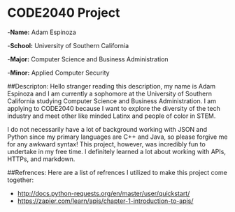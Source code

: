 # CODE2040 Project

-**Name:** Adam Espinoza

-**School:** University of Southern California

-**Major:** Computer Science and Business Administration

-**Minor:** Applied Computer Security

##Descripton:
Hello stranger reading this description, my name is Adam Espinoza and I am currently a sophomore at the University of Southern California studying Computer Science and Business Administration. I am applying to CODE2040 because I want to explore the diversity of the tech industry and meet other like minded Latinx and people of color in STEM. 

I do not necessarily have a lot of background working with JSON and Python since my primary languages are C++ and Java, so please forgive me for any awkward syntax! This project, however, was incredibly fun to undertake in my free time. I definitely learned a lot about working with APIs, HTTPs, and markdown.  

##Refrences:
Here are a list of refrences I utilized to make this project come together:
* http://docs.python-requests.org/en/master/user/quickstart/
* https://zapier.com/learn/apis/chapter-1-introduction-to-apis/
